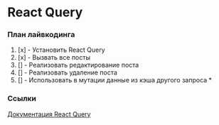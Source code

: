 # React Query

### План лайвкодинга

1. [x] - Установить React Query
2. [x] - Вызвать все посты
3. [] - Реализовать редактирование поста
4. [] - Реализовать удаление поста
5. [] - Использовать в мутации данные из кэша другого запроса \*

### Ссылки

[Документация React Query](https://react-query-v3.tanstack.com/overview)
